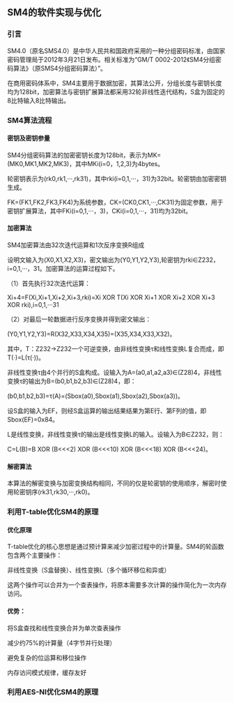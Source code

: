 ## SM4的软件实现与优化
### 引言
SM4.0（原名SMS4.0）是中华人民共和国政府采用的一种分组密码标准，由国家密码管理局于2012年3月21日发布。相关标准为“GM/T 0002-2012《SM4分组密码算法》（原SMS4分组密码算法）”。

在商用密码体系中，SM4主要用于数据加密，其算法公开，分组长度与密钥长度均为128bit，加密算法与密钥扩展算法都采用32轮非线性迭代结构，S盒为固定的8比特输入8比特输出。
### SM4算法流程
#### 密钥及密钥参量
SM4分组密码算法的加密密钥长度为128bit，表示为MK=(MK0,MK1,MK2,MK3)，其中MKi(i=0，1,2,3)为4bytes。

轮密钥表示为(rk0,rk1,···,rk31)，其中rki(i=0,1,···，31)为32bit。轮密钥由加密密钥生成。

FK=(FK1,FK2,FK3,FK4)为系统参数，CK=(CK0,CK1,···,CK31)为固定参数，用于密钥扩展算法，其中FKi(i=0,1,···，3)，CKi(i=0,1,···，31)均为32bit。
#### 加密算法
SM4加密算法由32次迭代运算和1次反序变换R组成

设明文输入为(X0,X1,X2,X3)，密文输出为(Y0,Y1,Y2,Y3),轮密钥为rki∈Z232，i=0,1,···，31。加密算法的运算过程如下。

（1）首先执行32次迭代运算：

Xi+4=F(Xi,Xi+1,Xi+2,Xi+3,rki)=Xi XOR T(Xi XOR Xi+1 XOR Xi+2 XOR Xi+3 XOR rki),i=0,1,···31

（2）对最后一轮数据进行反序变换并得到密文输出：

(Y0,Y1,Y2,Y3)=R(X32,X33,X34,X35)=(X35,X34,X33,X32)。

其中，T：Z232→Z232一个可逆变换，由非线性变换τ和线性变换L复合而成，即T(·)=L(τ(·))。

非线性变换τ由4个并行的S盒构成。设输入为A=(a0,a1,a2,a3)∈(Z28)4，非线性变换τ的输出为B=(b0,b1,b2,b3)∈(Z28)4，即：

(b0,b1,b2,b3)=τ(A)=(Sbox(a0),Sbox(a1),Sbox(a2),Sbox(a3))。

设S盒的输入为EF，则经S盒运算的输出结果结果为第E行、第F列的值，即Sbox(EF)=0x84。

L是线性变换，非线性变换τ的输出是线性变换L的输入。设输入为B∈Z232，则：

C=L(B)=B XOR (B<<<2) XOR (B<<<10) XOR (B<<<18) XOR (B<<<24)。
#### 解密算法
本算法的解密变换与加密变换结构相同，不同的仅是轮密钥的使用顺序，解密时使用轮密钥序(rk31,rk30,···,rk0)。
### 利用T-table优化SM4的原理
#### 优化原理
T-table优化的核心思想是通过预计算来减少加密过程中的计算量。SM4的轮函数包含两个主要操作：

非线性变换（S盒替换）、线性变换L（多个循环移位和异或）

这两个操作可以合并为一个查表操作，将原本需要多次计算的操作简化为一次内存访问。
#### 优势：

将S盒查找和线性变换合并为单次查表操作

减少约75%的计算量（4字节并行处理）

避免复杂的位运算和移位操作

内存访问模式规律，缓存友好
### 利用AES-NI优化SM4的原理
